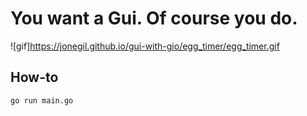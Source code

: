# You want a Gui. Of course you do.

![gif]https://jonegil.github.io/gui-with-gio/egg_timer/egg_timer.gif

## How-to
```
go run main.go
```